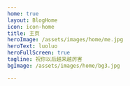 ```yaml
---
home: true
layout: BlogHome
icon: icon-home
title: 主页
heroImage: /assets/images/home/me.jpg
heroText: luoluo
heroFullScreen: true
tagline: 祝你以后越来越厉害
bgImage: /assets/images/home/bg3.jpg

---
```

